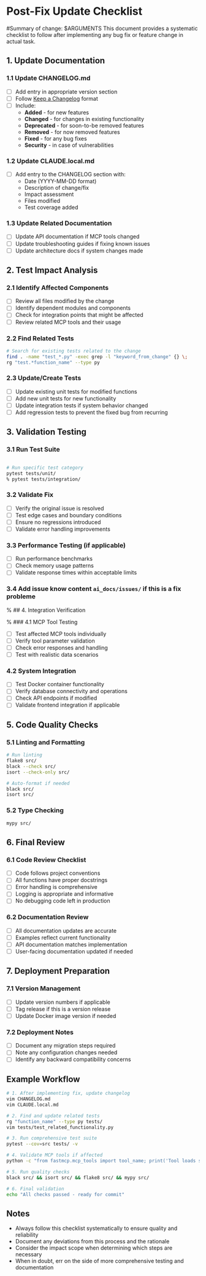 # Post-Fix Update Checklist
#Summary of change: 
$ARGUMENTS
This document provides a systematic checklist to follow after implementing any bug fix or feature change in actual task.

## 1. Update Documentation

### 1.1 Update CHANGELOG.md
- [ ] Add entry in appropriate version section
- [ ] Follow [Keep a Changelog](https://keepachangelog.com/) format
- [ ] Include:
  - **Added** - for new features
  - **Changed** - for changes in existing functionality
  - **Deprecated** - for soon-to-be removed features
  - **Removed** - for now removed features
  - **Fixed** - for any bug fixes
  - **Security** - in case of vulnerabilities

### 1.2 Update CLAUDE.local.md
- [ ] Add entry to the CHANGELOG section with:
  - Date (YYYY-MM-DD format)
  - Description of change/fix
  - Impact assessment
  - Files modified
  - Test coverage added

### 1.3 Update Related Documentation
- [ ] Update API documentation if MCP tools changed
- [ ] Update troubleshooting guides if fixing known issues
- [ ] Update architecture docs if system changes made

## 2. Test Impact Analysis

### 2.1 Identify Affected Components
- [ ] Review all files modified by the change
- [ ] Identify dependent modules and components
- [ ] Check for integration points that might be affected
- [ ] Review related MCP tools and their usage

### 2.2 Find Related Tests
```bash
# Search for existing tests related to the change
find . -name "test_*.py" -exec grep -l "keyword_from_change" {} \;
rg "test.*function_name" --type py
```

### 2.3 Update/Create Tests
- [ ] Update existing unit tests for modified functions
- [ ] Add new unit tests for new functionality
- [ ] Update integration tests if system behavior changed
- [ ] Add regression tests to prevent the fixed bug from recurring

## 3. Validation Testing

### 3.1 Run Test Suite
```bash

# Run specific test category
pytest tests/unit/
% pytest tests/integration/

```

### 3.2 Validate Fix
- [ ] Verify the original issue is resolved
- [ ] Test edge cases and boundary conditions
- [ ] Ensure no regressions introduced
- [ ] Validate error handling improvements

### 3.3 Performance Testing (if applicable)
- [ ] Run performance benchmarks
- [ ] Check memory usage patterns
- [ ] Validate response times within acceptable limits

### 3.4 Add issue know content `ai_docs/issues/` if this is a fix probleme

% ## 4. Integration Verification

% ### 4.1 MCP Tool Testing
- [ ] Test affected MCP tools individually
- [ ] Verify tool parameter validation
- [ ] Check error responses and handling
- [ ] Test with realistic data scenarios

### 4.2 System Integration
- [ ] Test Docker container functionality
- [ ] Verify database connectivity and operations
- [ ] Check API endpoints if modified
- [ ] Validate frontend integration if applicable

## 5. Code Quality Checks

### 5.1 Linting and Formatting
```bash
# Run linting
flake8 src/
black --check src/
isort --check-only src/

# Auto-format if needed
black src/
isort src/
```

### 5.2 Type Checking
```bash
mypy src/
```

## 6. Final Review

### 6.1 Code Review Checklist
- [ ] Code follows project conventions
- [ ] All functions have proper docstrings
- [ ] Error handling is comprehensive
- [ ] Logging is appropriate and informative
- [ ] No debugging code left in production

### 6.2 Documentation Review
- [ ] All documentation updates are accurate
- [ ] Examples reflect current functionality
- [ ] API documentation matches implementation
- [ ] User-facing documentation updated if needed

## 7. Deployment Preparation

### 7.1 Version Management
- [ ] Update version numbers if applicable
- [ ] Tag release if this is a version release
- [ ] Update Docker image version if needed

### 7.2 Deployment Notes
- [ ] Document any migration steps required
- [ ] Note any configuration changes needed
- [ ] Identify any backward compatibility concerns

## Example Workflow

```bash
# 1. After implementing fix, update changelog
vim CHANGELOG.md
vim CLAUDE.local.md

# 2. Find and update related tests
rg "function_name" --type py tests/
vim tests/test_related_functionality.py

# 3. Run comprehensive test suite
pytest --cov=src tests/ -v

# 4. Validate MCP tools if affected
python -c "from fastmcp.mcp_tools import tool_name; print('Tool loads successfully')"

# 5. Run quality checks
black src/ && isort src/ && flake8 src/ && mypy src/

# 6. Final validation
echo "All checks passed - ready for commit"
```

## Notes

- Always follow this checklist systematically to ensure quality and reliability
- Document any deviations from this process and the rationale
- Consider the impact scope when determining which steps are necessary
- When in doubt, err on the side of more comprehensive testing and documentation